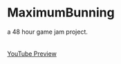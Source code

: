 # MaximumBunning
a 48 hour game jam project.<br>
<br>
<br>
[YouTube Preview](https://youtube.com/watch?v=IksgKx2Vy6s)
